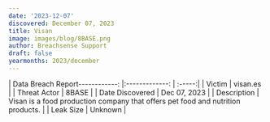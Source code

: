 ```yaml
---
date: '2023-12-07'
discovered: December 07, 2023
title: Visan
image: images/blog/8BASE.png
author: Breachsense Support
draft: false
yearmonths: 2023/december
---
```


| Data Breach Report------------:     |:-------------:    | :-----:|
| Victim      | visan.es      | 
| Threat Actor      | 8BASE      | 
| Date Discovered      | Dec 07, 2023      | 
| Description      | Visan is a food production company that offers pet food and nutrition products.      | 
| Leak Size      | Unknown      | 

